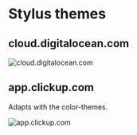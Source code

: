 # Stylus themes


## cloud.digitalocean.com

![cloud.digitalocean.com](https://gitlab.com/renegadevi/stylus-themes/raw/master/cloud.digitalocean.com.png)


## app.clickup.com

Adapts with the color-themes.

![app.clickup.com](https://gitlab.com/renegadevi/stylus-themes/raw/master/app.clickup.com.png)
